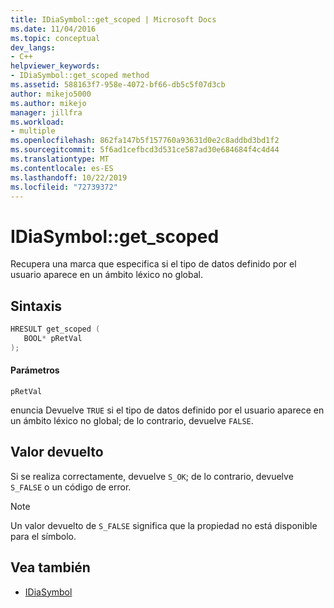 ```yaml
---
title: IDiaSymbol::get_scoped | Microsoft Docs
ms.date: 11/04/2016
ms.topic: conceptual
dev_langs:
- C++
helpviewer_keywords:
- IDiaSymbol::get_scoped method
ms.assetid: 588163f7-958e-4072-bf66-db5c5f07d3cb
author: mikejo5000
ms.author: mikejo
manager: jillfra
ms.workload:
- multiple
ms.openlocfilehash: 862fa147b5f157760a93631d0e2c8addbd3bd1f2
ms.sourcegitcommit: 5f6ad1cefbcd3d531ce587ad30e684684f4c4d44
ms.translationtype: MT
ms.contentlocale: es-ES
ms.lasthandoff: 10/22/2019
ms.locfileid: "72739372"
---
```

# <a name="idiasymbolget_scoped"></a>IDiaSymbol::get_scoped
Recupera una marca que especifica si el tipo de datos definido por el usuario aparece en un ámbito léxico no global.

## <a name="syntax"></a>Sintaxis

```C++
HRESULT get_scoped ( 
   BOOL* pRetVal
);
```

#### <a name="parameters"></a>Parámetros
 `pRetVal`

enuncia Devuelve `TRUE` si el tipo de datos definido por el usuario aparece en un ámbito léxico no global; de lo contrario, devuelve `FALSE`.

## <a name="return-value"></a>Valor devuelto
 Si se realiza correctamente, devuelve `S_OK`; de lo contrario, devuelve `S_FALSE` o un código de error.

> [!NOTE]
> Un valor devuelto de `S_FALSE` significa que la propiedad no está disponible para el símbolo.

## <a name="see-also"></a>Vea también
- [IDiaSymbol](../../debugger/debug-interface-access/idiasymbol.md)
